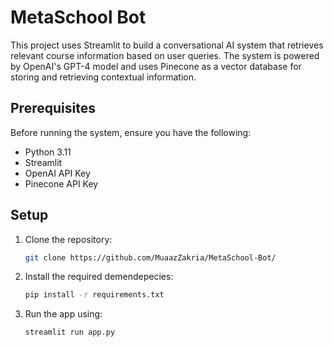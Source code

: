 # MetaSchool Bot

This project uses Streamlit to build a conversational AI system that retrieves relevant course information based on user queries. The system is powered by OpenAI's GPT-4 model and uses Pinecone as a vector database for storing and retrieving contextual information.

## Prerequisites

Before running the system, ensure you have the following:
- Python 3.11
- Streamlit
- OpenAI API Key
- Pinecone API Key

## Setup

1. Clone the repository:
   ```bash
   git clone https://github.com/MuaazZakria/MetaSchool-Bot/
2. Install the required demendepecies:
   ```bash
   pip install -r requirements.txt
4. Run the app using:
   ```bash
   streamlit run app.py

